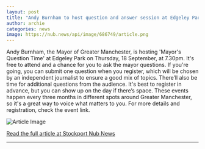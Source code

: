 ```yaml
---
layout: post
title: "Andy Burnham to host question and answer session at Edgeley Park"
author: archie
categories: news
image: https://nub.news/api/image/686749/article.png
---
```

Andy Burnham, the Mayor of Greater Manchester, is hosting 'Mayor's Question Time' at Edgeley Park on Thursday, 18 September, at 7.30pm. It's free to attend and a chance for you to ask the mayor questions. If you're going, you can submit one question when you register, which will be chosen by an independent journalist to ensure a good mix of topics. There’ll also be time for additional questions from the audience. It's best to register in advance, but you can show up on the day if there’s space. These events happen every three months in different spots around Greater Manchester, so it's a great way to voice what matters to you. For more details and registration, check the event link.

![Article Image](https://nub.news/api/image/686749/article.png)

[Read the full article at Stockport Nub News](https://stockport.nub.news/news/local-news/andy-burnham-to-host-question-and-answer-session-at-edgeley-park-270289)

---
